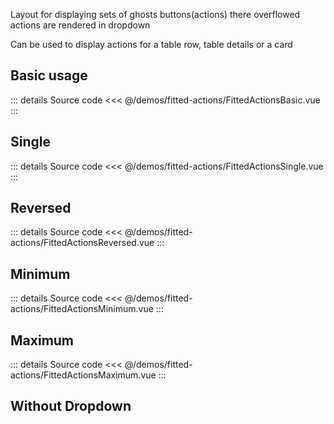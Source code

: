 Layout for displaying sets of ghosts buttons(actions) there overflowed actions are rendered in dropdown

Can be used to display actions for a table row, table details or a card

## Basic usage

<FittedActionsBasic />

::: details Source code
<<< @/demos/fitted-actions/FittedActionsBasic.vue
:::

## Single

<FittedActionsSingle />

::: details Source code
<<< @/demos/fitted-actions/FittedActionsSingle.vue
:::

## Reversed

<FittedActionsReversed />

::: details Source code
<<< @/demos/fitted-actions/FittedActionsReversed.vue
:::

## Minimum

<FittedActionsMinimum />

::: details Source code
<<< @/demos/fitted-actions/FittedActionsMinimum.vue
:::

## Maximum

<FittedActionsMaximum />

::: details Source code
<<< @/demos/fitted-actions/FittedActionsMaximum.vue
:::

## Without Dropdown

<FittedActionsWithoutDropdown />
